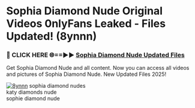 # Sophia Diamond Nude Original Videos 0nlyFans Leaked - Files Updated! (8ynnn)

<h3>🔴 CLICK HERE 🌐==►► <a href="https://tinyurl.com/5h6xmrr3" rel="nofollow">Sophia Diamond Nude Updated Files</a></h3>

Get Sophia Diamond Nude and all content. Now you can access all videos and pictures of Sophia Diamond Nude. New Updated Files 2025!

[![8ynnn](https://i.imgur.com/KVD873Z.gif)](https://tinyurl.com/5h6xmrr3)
sophia diamond nudes<br>
katy diamonds nude<br>
sophie diamond nude